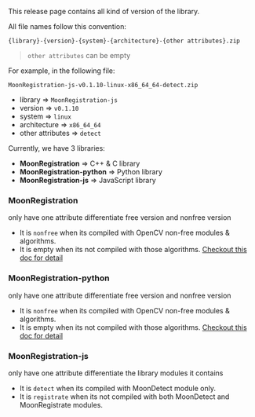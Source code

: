 This release page contains all kind of version of the library.

All file names follow this convention:

```
{library}-{version}-{system}-{architecture}-{other attributes}.zip
```

> `other attributes` can be empty

For example, in the following file:

```
MoonRegistration-js-v0.1.10-linux-x86_64_64-detect.zip
```

* library => `MoonRegistration-js`
* version => `v0.1.10`
* system => `linux`
* architecture => `x86_64_64`
* other attributes => `detect`

Currently, we have 3 libraries:
* **MoonRegistration** => C++ & C library
* **MoonRegistration-python** => Python library
* **MoonRegistration-js** => JavaScript library

### MoonRegistration

only have one attribute differentiate free version and nonfree version

* It is `nonfree` when its compiled with OpenCV non-free modules & algorithms.
* It is empty when its not compiled with those algorithms. [Checkout this doc for detail](https://github.com/Gavin1937/MoonRegistration/blob/main/BUILDING.md#about-opencv-versions--modules)

### MoonRegistration-python

only have one attribute differentiate free version and nonfree version

* It is `nonfree` when its compiled with OpenCV non-free modules & algorithms.
* It is empty when its not compiled with those algorithms. [Checkout this doc for detail](https://github.com/Gavin1937/MoonRegistration/blob/main/BUILDING.md#about-opencv-versions--modules)

### MoonRegistration-js

only have one attribute differentiate the library modules it contains

* It is `detect` when its compiled with MoonDetect module only.
* It is `registrate` when its not compiled with both MoonDetect and MoonRegistrate modules.
